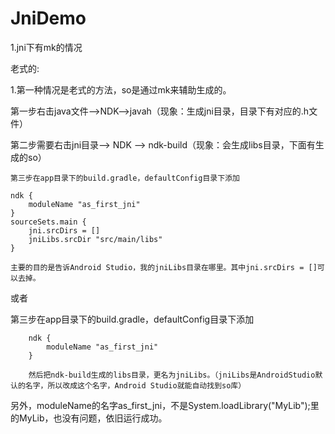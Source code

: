 # JniDemo

1.jni下有mk的情况

老式的:

1.第一种情况是老式的方法，so是通过mk来辅助生成的。

第一步右击java文件-->NDK-->javah（现象：生成jni目录，目录下有对应的.h文件）

第二步需要右击jni目录--> NDK --> ndk-build（现象：会生成libs目录，下面有生成的so）

    第三步在app目录下的build.gradle，defaultConfig目录下添加

    ndk {
        moduleName "as_first_jni"
    }
    sourceSets.main {
        jni.srcDirs = []
        jniLibs.srcDir "src/main/libs"
    }

    主要的目的是告诉Android Studio，我的jniLibs目录在哪里。其中jni.srcDirs = []可以去掉。

或者

   第三步在app目录下的build.gradle，defaultConfig目录下添加


        ndk {
            moduleName "as_first_jni"
        }

        然后把ndk-build生成的libs目录，更名为jniLibs。（jniLibs是AndroidStudio默认的名字，所以改成这个名字，Android Studio就能自动找到so库）

另外，moduleName的名字as_first_jni，不是System.loadLibrary("MyLib");里的MyLib，也没有问题，依旧运行成功。

